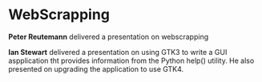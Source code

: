 # WebScrapping

**Peter Reutemann** delivered a presentation on webscrapping

**Ian Stewart** delivered a presentation on using GTK3 to write a GUI aspplication tht provides information from the Python help() utility. 
He also presented on upgrading the application to use GTK4.
